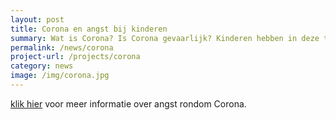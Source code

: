 ```yaml
---
layout: post
title: Corona en angst bij kinderen
summary: Wat is Corona? Is Corona gevaarlijk? Kinderen hebben in deze tijd ook vragen en zorgen rondom Corona. Vind hier filmpjes en betrouwbare informatie speciaal voor kinderen.
permalink: /news/corona
project-url: /projects/corona
category: news
image: /img/corona.jpg
---
```


[klik hier](https://www.universiteitleiden.nl/nieuws/2020/04/anke-klein-in-de-media) voor meer informatie over angst rondom Corona.
